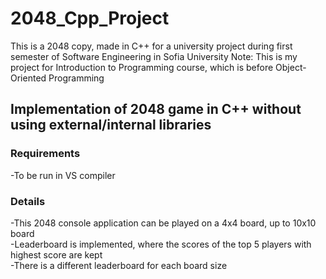 # 2048_Cpp_Project
This is a 2048 copy, made in C++ for a university project during first semester of Software Engineering in Sofia University
Note: This is my project for Introduction to Programming course, which is before Object-Oriented Programming 

## Implementation of 2048 game in C++ without using external/internal libraries

### Requirements

-To be run in VS compiler

### Details

-This 2048 console application can be played on a 4x4 board, up to 10x10 board <br />
-Leaderboard is implemented, where the scores of the top 5 players with highest score are kept <br />
-There is a different leaderboard for each board size <br />
